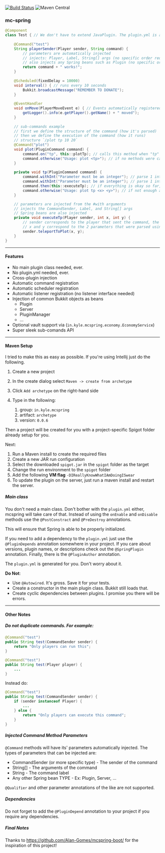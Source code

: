 [![Build Status](https://travis-ci.org/kylepls/mcspring.svg?branch=master)](https://travis-ci.org/kylepls/mcspring)
![Maven Central](https://img.shields.io/maven-central/v/in.kyle.mcspring/mcspring)


### mc-spring
```java
@Component
class Test { // We don't have to extend JavaPlugin. The plugin.yml is also generated for us.
    
    @Command("test")
    String playerSender(Player sender, String command) {
        // parameters are automatically injected
        // injects: Player, Label, String[] args (no specific order required)
        // also injects any Spring beans such as Plugin (no specific order required)
        return command + " works!";
    }
    
    @Scheduled(fixedDelay = 10000)
    void interval() { // runs every 10 seconds
        Bukkit.broadcastMessage("REMEMBER TO DONATE");
    }
    
    @EventHandler
    void onMove(PlayerMoveEvent e) { // Events automatically registered
        getLogger().info(e.getPlayer().getName() + " moved");
    }
    
    // sub-commands example
    // first we define the structure of the command (how it's parsed)
    // then we define the execution of the command (how it runs)
    // structure `/plot tp 10 20`
    @Command("plot")
    void plot(PluginCommand command) {
        command.on("tp", this::plotTp); // calls this method when "tp" is passed
        command.otherwise("Usage: plot <tp>"); // if no methods were called, fallback to this message
    }
    
    private void tp(PluginCommand command) {
        command.withInt("Parameter must be an integer"); // parse 1 integer from the command, otherwise show the message parameter
        command.withInt("Parameter must be an integer"); // parse 1 integer from the command, otherwise show the message parameter
        command.then(this::executeTp); // if everything is okay so far, run the executor
        command.otherwise("Usage: plot tp <x> <y>"); // if not enough args (or too many) were passed, show this message
    }

    // parameters are injected from the #with arguments
    // injects the CommandSender, Label, and String[] args
    // Spring beans are also injected    
    private void executeTp(Player sender, int x, int y) {
        // sender corresponds to the player that sent the command, the argument position doesn't matter
        // x and y correspond to the 2 parameters that were parsed using the #withInt method
        sender.teleportToPlot(x, y);
    }    
}
```

---

#### Features

* No main plugin class needed, ever.
* No plugin.yml needed, ever.
* Cross-plugin injection
* Automatic command registration
* Automatic scheduler registration
* Automatic listener registration (no listener interface needed)
* Injection of common Bukkit objects as beans
  * Plugin
  * Server
  * PluginManager
  * ...
* Optional vault support via (`in.kyle.mcspring.economy.EconomyService`)
* Super sleek sub-comands API

---
#### Maven Setup

I tried to make this as easy as possible. If you're using Intellij just do the following.

1. Create a new project
2. In the create dialog select `Maven -> create from archetype`
3. Click `Add archetype` on the right-hand side
4. Type in the following:

    1. group: `in.kyle.mcspring` 
    2. artifact: `archetype` 
    3. version: `0.0.6` 

Then a project will be created for you with a project-specific Spigot folder already setup for you.

Next:

1. Run a Maven install to create the required files
2. Create a new JAR run configuration
3. Select the downloaded `spigot.jar` in the `spigot` folder as the target
4. Change the run environment to the `spigot` folder
5. Add the following **VM flag** `-DIReallyKnowWhatIAmDoingISwear`
6. To update the plugin on the server, just run a maven install and restart the server.

##### Main class

You don't need a main class. 
Don't bother with the `plugin.yml` either, mcspring will take care of that. 
Instead of using the `onEnable` and `onDisable` methods use the `@PostConstract` and `@PreDestroy` annotations.

This will ensure that Spring is able to be properly initialized.

If you need to add a dependency to the `plugin.yml` just use the `@PluginDepends` annotation
 somewhere in your project. If you care about versions, plugin names, or descriptions check out
the `@SpringPlugin` annotation. Finally, there is the `@PluginAuthor` annotation.

The `plugin.yml` is generated for you. Don't worry about it.

**Do Not**: 
* Use `@Autowired`. It's gross. Save it for your tests.
* Create a constructor in the main plugin class. Bukkit still loads that.
* Create cyclic dependencies between plugins. I promise you there will be errors.

--- 

#### Other Notes

##### Do not duplicate commands. For example:
```java
@Command("test")
public String test(CommandSender sender) {
    return "Only players can run this";
}

@Command("test")
public String test(Player player) {
    ...
}
```

Instead do:

```java
@Command("test")
public String test(CommandSender sender) {
    if (sender instanceof Player) {
        ...
    } else {
        return "Only players can execute this command";
    }
}
```

##### Injected Command Method Parameters
`@Command` methods will have its' parameters automatically injected.
The types of parameters that can be injected are:
* CommandSender (or more specific type) - The sender of the command
* String[] - The arguments of the command
* String -  The command label
* Any other Spring bean TYPE - Ex: Plugin, Server, ...

`@Qualifier` and other parameter annotations of the like are not supported.

##### Dependencies
Do not forget to add the `@PluginDepend` annotation to your project if you require any dependencies.

##### Final Notes
Thanks to https://github.com/Alan-Gomes/mcspring-boot/ for the inspiration of this project!
